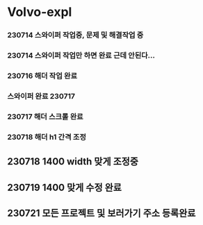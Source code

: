 # Volvo-expl
### 230714 스와이퍼 작업중, 문제 및 해결작업 중
### 230714 스와이퍼 작업만 하면 완료 근데 안된다...
### 230716 해더 작업 완료
### 스와이퍼 완료 230717
### 230717 해더 스크롤 완료
### 230718 해더 h1 간격 조정
## 230718 1400 width 맞게 조정중
## 230719 1400 맞게 수정 완료
## 230721 모든 프로젝트 및 보러가기 주소 등록완료